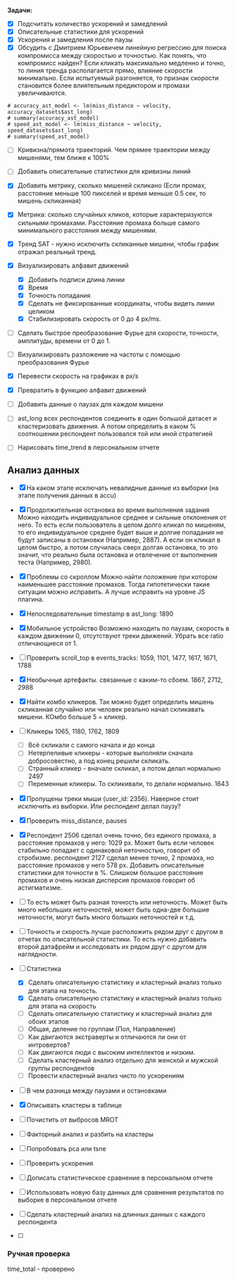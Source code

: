 **Задачи:**

- [x] Подсчитать количество ускорений и замедлений
- [x] Описательные статистики для ускорений
- [x] Ускорения и замедления после паузы
- [x] Обсудить с Дмитрием Юрьевичем линейную регрессию для поиска компромисса между скоростью и точностью. Как понять, что компромисс найден? Если кликать максимально медленно и точно, то линия тренда располагается прямо, влияние скорости минимально. Если испытуемый разгоняется, то признак скорости становится более влиятельным предиктором и промахи увеличиваются.

```{r}
# accuracy_ast_model <- lm(miss_distance ~ velocity, accuracy_datasets$ast_long)
# summary(accuracy_ast_model)
# speed_ast_model <- lm(miss_distance ~ velocity, speed_datasets$ast_long)
# summary(speed_ast_model)
```



- [ ] Кривизна/прямота траекторий. Чем прямее траектории между мишенями, тем ближе к 100%
- [ ] Добавить описательные статистики для кривизны линий
- [x] Добавить метрику, сколько мишеней скликано (Если промах, расстояние меньше 100 пикселей и время меньше 0.5 сек, то мишень скликанная)
- [x] Метрика: сколько случайных кликов, которые характеризуются сильными промахами. Расстояние промаха больше самого минимального расстояния между мишенями.
- [x] Тренд SAT - нужно исключить скликанные мишени, чтобы график отражал реальный тренд.
- [x] Визуализировать алфавит движений
  - [x] Добавить подписи длина линии
  - [x] Время
  - [x] Точность попадания
  - [x] Сделать не фиксированные координаты, чтобы видеть линии целиком
  - [x] Стабилизировать скорость от 0 до 4 px/ms. 
- [ ] Сделать быстрое преобразование Фурье для скорости, точности, амплитуды, времени от 0 до 1.
- [ ] Визуализировать разложение на частоты с помощью преобразования Фурье
- [x] Перевести скорость на графиках в px/s
- [x] Превратить в функцию алфавит движений
- [ ] Добавить данные о паузах для каждом мишени
- [ ] ast_long всех респондентов соединить в один большой датасет и кластеризовать движения. А потом определить в каком % соотношении респондент пользовался той или иной стратегией
- [ ] Нарисовать time_trend в персональном отчете



## Анализ данных

- [x] На каком этапе исключать невалидные данные из выборки (на этапе получения данных в accu)

- [x] Продолжительная остановка во время выполнения задания
  Можно находить индивидуальное среднее и сильные отклонения от него. То есть если пользователь в целом долго кликал по мишеням, то его индивидуальное среднее будет выше и долгие попадания не будут записаны в остановки (Например, 2887). А если он кликал в целом быстро, а потом случилась сверх долгая остановка, то это значит, что реально была остановка и отвлечение от выполнения теста (Например, 2980).

- [x] Проблемы со скроллом
  Можно найти положение при котором наименьшее расстояние промахов. Тогда гипотетически такие ситуации можно исправить. А лучше исправить на уровне JS плагина.

- [x] Непоследовательные timestamp в ast_long: 1890

- [x] Мобильное устройство
  Возможно находить по паузам, скорость в каждом движении 0, отсутствуют треки движений.
  Убрать все ratio отличающиеся от 1.

- [ ] Проверить scroll_top в events_tracks: 1059, 1101, 1477,  1617, 1671, 1788

- [x] Необычные артефакты. связанные с каким-то сбоем. 1867, 2712, 2988

- [x] Найти комбо кликеров. Так можно будет определить мишень скликанная случайно или человек реально начал скликавать мишени. КОмбо больше 5 = кликер.

- [ ] Кликеры 1065, 1180, 1762, 1809

  - [ ] Всё скликали с самого начала и до конца
  - [ ] Нетерпеливые кликеры - которые выполняли сначала добросовестно, а под конец решили скликать.
  - [ ] Странный кликер - вначале скликал, а потом делал нормально 2497
  - [ ] Переменные кликеры. То скликивали, то делали нормально. 1643

- [x] Пропущены треки мыши (user_id: 2356). Наверное стоит исключить из выборки. Или респондент делал паузу?

- [x] Проверить miss_distance, pauses

- [x] Респондент 2506 сделал очень точно, без единого промаха, а расстояние промахов у него: 1029 px. Может быть если человек стабильно попадает с одинаковой неточностью, говорит об стробизме.
  респондент 2127 сделал менее точно, 2 промаха, но расстояние промахов у него 578 px.
  Добавить описательные статистики для точности в %. Слишком большое расстояние промахов и очень низкая дисперсия промахов говорит об астигматизме.

- [ ] То есть может быть разная точность или неточность. Может быть много небольших неточностей, может быть одна-две большие неточности, могут быть много больших неточностей и т.д. 

- [ ] Точность и скорость лучше расположить рядом друг с другом в отчетах по описательной статистики. То есть нужно добавить второй датафрейм и исследовать их рядом друг с другом для наглядности.

- [ ] Статистика

  - [x] Сделать описательную статистику и кластерный анализ только для этапа на точность.
  - [x] Сделать описательную статистику и кластерный анализ только для этапа на скорость
  - [ ] Сделать описательную статистику и кластерный анализ для обоих этапов
  - [ ] Общая, деление по группам (Пол, Направление)
  - [ ] Как двигаются экстраверты и отличаются ли они от интровертов?
  - [ ] Как двигаются люди с высоким интеллектов и низким.
  - [ ] Сделать кластерный анализ отдельно для женской и мужской группы респондентов
  - [ ] Провести кластерный анализ чисто по ускорениям

- [ ] В чем разница между паузами и остановками

- [x] Описывать кластеры в таблице

- [ ] Почистить от выбросов MROT

- [ ] Факторный анализ и разбить на кластеры

- [ ] Попробовать pca или tsne

- [ ] Проверить ускорения

- [ ] Дописать статистическое сравнение в персональном отчете

- [ ] Использовать новую базу данных для сравнения результатов по выборке в персональном отчете

- [ ] Сделать кластерный анализ на длинных данных с каждого респондента

- [ ] 

  



### Ручная проверка

time_total - проверено



